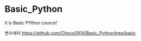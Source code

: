 # Basic_Python
It is Basic PYthon cource!

변수에러 https://github.com/Choco0914/Basic_Python/tree/basic
